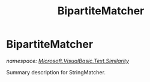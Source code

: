 ﻿---
title: BipartiteMatcher
---

# BipartiteMatcher
_namespace: [Microsoft.VisualBasic.Text.Similarity](N-Microsoft.VisualBasic.Text.Similarity.html)_

Summary description for StringMatcher.




